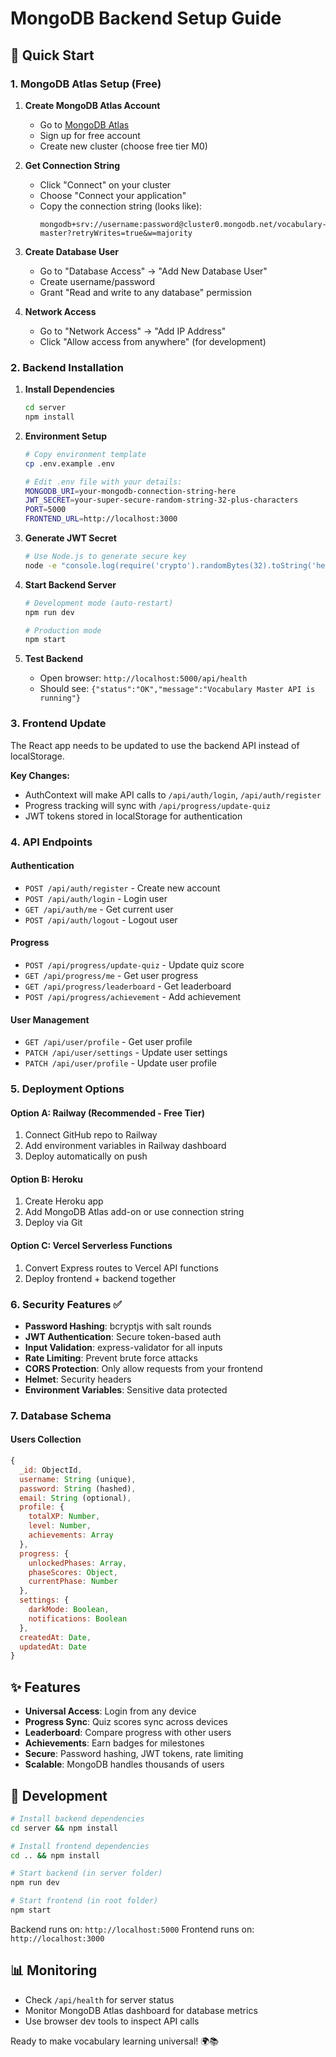 # MongoDB Backend Setup Guide

## 🚀 Quick Start

### 1. MongoDB Atlas Setup (Free)

1. **Create MongoDB Atlas Account**
   - Go to [MongoDB Atlas](https://www.mongodb.com/cloud/atlas)
   - Sign up for free account
   - Create new cluster (choose free tier M0)

2. **Get Connection String**
   - Click "Connect" on your cluster
   - Choose "Connect your application"
   - Copy the connection string (looks like): 
     ```
     mongodb+srv://username:password@cluster0.mongodb.net/vocabulary-master?retryWrites=true&w=majority
     ```

3. **Create Database User**
   - Go to "Database Access" → "Add New Database User"
   - Create username/password
   - Grant "Read and write to any database" permission

4. **Network Access**
   - Go to "Network Access" → "Add IP Address"
   - Click "Allow access from anywhere" (for development)

### 2. Backend Installation

1. **Install Dependencies**
   ```bash
   cd server
   npm install
   ```

2. **Environment Setup**
   ```bash
   # Copy environment template
   cp .env.example .env
   
   # Edit .env file with your details:
   MONGODB_URI=your-mongodb-connection-string-here
   JWT_SECRET=your-super-secure-random-string-32-plus-characters
   PORT=5000
   FRONTEND_URL=http://localhost:3000
   ```

3. **Generate JWT Secret**
   ```bash
   # Use Node.js to generate secure key
   node -e "console.log(require('crypto').randomBytes(32).toString('hex'))"
   ```

4. **Start Backend Server**
   ```bash
   # Development mode (auto-restart)
   npm run dev
   
   # Production mode
   npm start
   ```

5. **Test Backend**
   - Open browser: `http://localhost:5000/api/health`
   - Should see: `{"status":"OK","message":"Vocabulary Master API is running"}`

### 3. Frontend Update

The React app needs to be updated to use the backend API instead of localStorage.

**Key Changes:**
- AuthContext will make API calls to `/api/auth/login`, `/api/auth/register`
- Progress tracking will sync with `/api/progress/update-quiz`
- JWT tokens stored in localStorage for authentication

### 4. API Endpoints

#### Authentication
- `POST /api/auth/register` - Create new account
- `POST /api/auth/login` - Login user
- `GET /api/auth/me` - Get current user
- `POST /api/auth/logout` - Logout user

#### Progress
- `POST /api/progress/update-quiz` - Update quiz score
- `GET /api/progress/me` - Get user progress
- `GET /api/progress/leaderboard` - Get leaderboard
- `POST /api/progress/achievement` - Add achievement

#### User Management
- `GET /api/user/profile` - Get user profile
- `PATCH /api/user/settings` - Update user settings
- `PATCH /api/user/profile` - Update user profile

### 5. Deployment Options

#### Option A: Railway (Recommended - Free Tier)
1. Connect GitHub repo to Railway
2. Add environment variables in Railway dashboard
3. Deploy automatically on push

#### Option B: Heroku
1. Create Heroku app
2. Add MongoDB Atlas add-on or use connection string
3. Deploy via Git

#### Option C: Vercel Serverless Functions
1. Convert Express routes to Vercel API functions
2. Deploy frontend + backend together

### 6. Security Features ✅

- **Password Hashing**: bcryptjs with salt rounds
- **JWT Authentication**: Secure token-based auth
- **Input Validation**: express-validator for all inputs
- **Rate Limiting**: Prevent brute force attacks
- **CORS Protection**: Only allow requests from your frontend
- **Helmet**: Security headers
- **Environment Variables**: Sensitive data protected

### 7. Database Schema

#### Users Collection
```javascript
{
  _id: ObjectId,
  username: String (unique),
  password: String (hashed),
  email: String (optional),
  profile: {
    totalXP: Number,
    level: Number,
    achievements: Array
  },
  progress: {
    unlockedPhases: Array,
    phaseScores: Object,
    currentPhase: Number
  },
  settings: {
    darkMode: Boolean,
    notifications: Boolean
  },
  createdAt: Date,
  updatedAt: Date
}
```

## ✨ Features

- **Universal Access**: Login from any device
- **Progress Sync**: Quiz scores sync across devices  
- **Leaderboard**: Compare progress with other users
- **Achievements**: Earn badges for milestones
- **Secure**: Password hashing, JWT tokens, rate limiting
- **Scalable**: MongoDB handles thousands of users

## 🔧 Development

```bash
# Install backend dependencies
cd server && npm install

# Install frontend dependencies  
cd .. && npm install

# Start backend (in server folder)
npm run dev

# Start frontend (in root folder)
npm start
```

Backend runs on: `http://localhost:5000`
Frontend runs on: `http://localhost:3000`

## 📊 Monitoring

- Check `/api/health` for server status
- Monitor MongoDB Atlas dashboard for database metrics
- Use browser dev tools to inspect API calls

Ready to make vocabulary learning universal! 🌍📚
